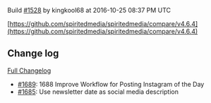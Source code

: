Build [#1528](https://circleci.com/gh/spiritedmedia/spiritedmedia/1528) by kingkool68 at 2016-10-25 08:37 PM UTC

[https://github.com/spiritedmedia/spiritedmedia/compare/v4.6.4](https://github.com/spiritedmedia/spiritedmedia/compare/v4.6.4)
## Change log
[Full Changelog](https://github.com/spiritedmedia/spiritedmedia/compare/v4.6.3...v4.6.4)

 - [#1689](https://github.com/spiritedmedia/spiritedmedia/pull/1689): 1688 Improve Workflow for Posting Instagram of the Day
 - [#1685](https://github.com/spiritedmedia/spiritedmedia/pull/1685): Use newsletter date as social media description
